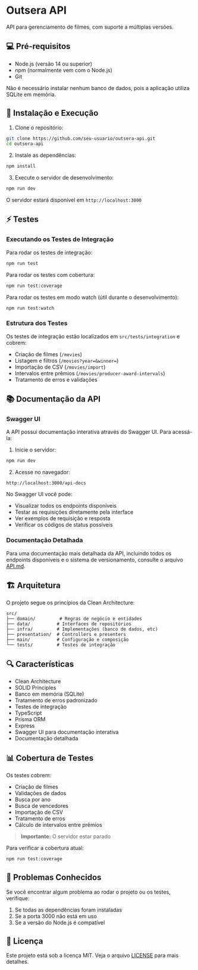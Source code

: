 # Outsera API

API para gerenciamento de filmes, com suporte a múltiplas versões.

## 💻 Pré-requisitos

- Node.js (versão 14 ou superior)
- npm (normalmente vem com o Node.js)
- Git

Não é necessário instalar nenhum banco de dados, pois a aplicação utiliza SQLite em memória.

## 🚀 Instalação e Execução

1. Clone o repositório:
```bash
git clone https://github.com/seu-usuario/outsera-api.git
cd outsera-api
```

2. Instale as dependências:
```bash
npm install
```

3. Execute o servidor de desenvolvimento:
```bash
npm run dev
```

O servidor estará disponível em `http://localhost:3000`

## ⚡ Testes

### Executando os Testes de Integração

Para rodar os testes de integração:
```bash
npm run test
```

Para rodar os testes com cobertura:
```bash
npm run test:coverage
```

Para rodar os testes em modo watch (útil durante o desenvolvimento):
```bash
npm run test:watch
```

### Estrutura dos Testes

Os testes de integração estão localizados em `src/tests/integration` e cobrem:
- Criação de filmes (`/movies`)
- Listagem e filtros (`/movies?year=&winner=`)
- Importação de CSV (`/movies/import`)
- Intervalos entre prêmios (`/movies/producer-award-intervals`)
- Tratamento de erros e validações

## 📚 Documentação da API

### Swagger UI

A API possui documentação interativa através do Swagger UI. Para acessá-la:

1. Inicie o servidor:
```bash
npm run dev
```

2. Acesse no navegador:
```
http://localhost:3000/api-docs
```

No Swagger UI você pode:
- Visualizar todos os endpoints disponíveis
- Testar as requisições diretamente pela interface
- Ver exemplos de requisição e resposta
- Verificar os códigos de status possíveis

### Documentação Detalhada

Para uma documentação mais detalhada da API, incluindo todos os endpoints disponíveis e o sistema de versionamento, consulte o arquivo [API.md](API.md).

## 🏗️ Arquitetura

O projeto segue os princípios da Clean Architecture:

```
src/
├── domain/         # Regras de negócio e entidades
├── data/          # Interfaces de repositórios
├── infra/         # Implementações (banco de dados, etc)
├── presentation/  # Controllers e presenters
├── main/          # Configuração e composição
└── tests/         # Testes de integração
```

## 🔍 Características

- Clean Architecture
- SOLID Principles
- Banco em memória (SQLite)
- Tratamento de erros padronizado
- Testes de integração
- TypeScript
- Prisma ORM
- Express
- Swagger UI para documentação interativa
- Documentação detalhada

## 📊 Cobertura de Testes

Os testes cobrem:
- Criação de filmes
- Validações de dados
- Busca por ano
- Busca de vencedores
- Importação de CSV
- Tratamento de erros
- Cálculo de intervalos entre prêmios

> **Importante:** O servidor estar parado

Para verificar a cobertura atual:
```bash
npm run test:coverage
```

## 🐛 Problemas Conhecidos

Se você encontrar algum problema ao rodar o projeto ou os testes, verifique:

1. Se todas as dependências foram instaladas
2. Se a porta 3000 não está em uso
3. Se a versão do Node.js é compatível

## 📝 Licença

Este projeto está sob a licença MIT. Veja o arquivo [LICENSE](LICENSE) para mais detalhes.

